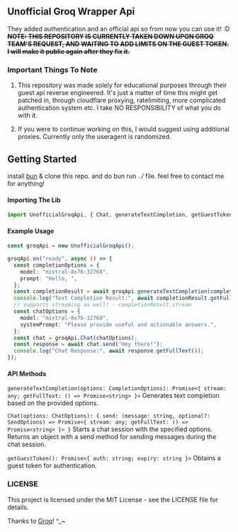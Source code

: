 ## Unofficial Groq Wrapper Api

They added authentication and an official api so from now you can use it! :D
~~**NOTE: THIS REPOSITORY IS CURRENTLY TAKEN DOWN UPON GROQ TEAM'S REQUEST, AND WAITING TO ADD LIMITS ON THE GUEST TOKEN. I will make it public again after they fix it.**~~

### Important Things To Note

1) This repository was made solely for educational purposes through their guest api reverse engineered. It's just a matter of time this might get patched in, through cloudflare proxying, ratelimiting, more complicated authentication system etc. I take NO RESPONSIBILITY of what you do with it.

2) If you were to continue working on this, I would suggest using additional proxies. Currently only the useragent is randomized.

## Getting Started

install [bun](https://bun.sh/) & clone this repo. and do bun run . / file. feel free to contact me for anything!

#### Importing The Lib
```ts
import UnofficialGroqApi, { Chat, generateTextCompletion, getGuestToken } from "./src/index";
```

#### Example Usage
```ts
const groqApi = new UnofficialGroqApi();

groqApi.on("ready", async () => {
  const completionOptions = {
    model: "mixtral-8x7b-32768",
    prompt: "Hello, ",
  };
  const completionResult = await groqApi.generateTextCompletion(completionOptions);
  console.log("Text Completion Result:", await completionResult.getFullText());
  // supports streaming as well! - completionResult.stream
  const chatOptions = {
    model: "mixtral-8x7b-32768",
    systemPrompt: "Please provide useful and actionable answers.",
  };
  const chat = groqApi.Chat(chatOptions);
  const response = await chat.send("Hey there!");
  console.log("Chat Response:", await response.getFullText());
});
```

#### API Methods
`generateTextCompletion(options: CompletionOptions): Promise<{ stream: any; getFullText: () => Promise<string> }>`
Generates text completion based on the provided options.

`Chat(options: ChatOptions): { send: (message: string, optional?: SendOptions) => Promise<{ stream: any; getFullText: () => Promise<string> }> }`
Starts a chat session with the specified options. Returns an object with a send method for sending messages during the chat session.

`getGuestToken(): Promise<{ auth: string; expiry: string }>`
Obtains a guest token for authentication.

### LICENSE

This project is licensed under the MIT License - see the LICENSE file for details.

Thanks to [Groq](https://groq.com/)! ^_~
